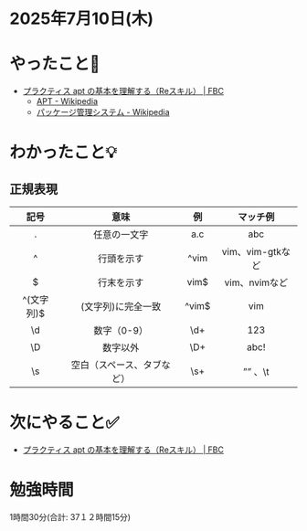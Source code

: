 # 2025年7月10日(木)

# やったこと📝

- [プラクティス apt の基本を理解する（Reスキル） \| FBC](https://bootcamp.fjord.jp/practices/303)
  - [APT \- Wikipedia](https://ja.wikipedia.org/wiki/APT)
  - [パッケージ管理システム \- Wikipedia](https://ja.wikipedia.org/wiki/%E3%83%91%E3%83%83%E3%82%B1%E3%83%BC%E3%82%B8%E7%AE%A1%E7%90%86%E3%82%B7%E3%82%B9%E3%83%86%E3%83%A0)

# わかったこと💡

## 正規表現
|記号|意味|例| マッチ例|
|:---:|:---:|:---:|:---:|
|. |任意の一文字 |a.c |abc|
|   ^ | 行頭を示す   |  ^vim |   vim、vim-gtkなど|
|   $ |  行末を示す  |  vim$ |  vim、nvimなど |
|  ^(文字列)$  |  (文字列)に完全一致  | ^vim$  |  vim |
| \d   |  数字（0-9）  |   \d+ | 123  |
| \D  |   数字以外 |  \D+|  abc! |
| \s  |  空白（スペース、タブなど）  |  \s+ |	”” 、\t   |

# 次にやること✅

- [プラクティス apt の基本を理解する（Reスキル） \| FBC](https://bootcamp.fjord.jp/practices/303)

# 勉強時間
1時間30分(合計: 37１２時間15分)
